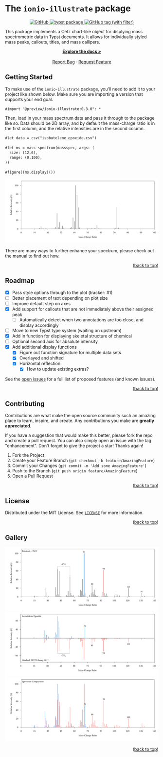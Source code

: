 <a name="readme-top"></a>

# The `ionio-illustrate` package
<div align="center">
<a href="https://github.com/jamesxx/ionio-illustrate/blob/master/LICENSE">
  <img alt="GitHub" src="https://img.shields.io/github/license/jamesxx/ionio-illustrate">
</a>
<a href="https://github.com/typst/packages/tree/main/packages/preview/ionio-illustrate">
  <img alt="typst package" src="https://img.shields.io/badge/typst-package-239dad">
</a>
<a href="https://github.com/JamesxX/ionio-illustrate/tags">
<img alt="GitHub tag (with filter)" src="https://img.shields.io/github/v/tag/jamesxx/ionio-illustrate">
</a>
</div>

This package implements a Cetz chart-like object for displying mass spectrometric data in Typst documents. It allows for individually styled mass peaks, callouts, titles, and mass callipers.
<br />
  <p align="center">
    <a href="https://github.com/jamesxx/ionio-illustrate/blob/main/manual.pdf"><strong>Explore the docs »</strong></a>
    <br />
    <br />
    <a href="https://github.com/jamesxx/ionio-illustrate/issues">Report Bug</a>
    ·
    <a href="https://github.com/jamesxx/ionio-illustrate/issues">Request Feature</a>
  </p>
</div>

## Getting Started
To make use of the `ionio-illustrate` package, you'll need to add it to your project like shown below. Make sure you are importing a version that supports your end goal.

```typst
#import "@preview/ionio-illustrate:0.3.0": *
```

Then, load in your mass spectrum data and pass it through to the package like so. Data should be 2D array, and by default the mass-charge ratio is in the first column, and the relative intensities are in the second column.

```typst
#let data = csv("isobutelene_epoxide.csv")

#let ms = mass-spectrum(massspec, args: (
  size: (12,6),
  range: (0,100),
)) 

#figure((ms.display)())
```

![](gallery/isobulelene_epoxide.typ.png)

There are many ways to further enhance your spectrum, please check out the manual to find out how.

<p align="right">(<a href="#readme-top">back to top</a>)</p>

<!-- ROADMAP -->
## Roadmap
- [x] Pass style options through to the plot (tracker: #1)
- [ ] Better placement of text depending on plot size
- [ ] Improve default step on axes
- [x] Add support for callouts that are not immediately above their assigned peak
    - [ ] Automatically detect when two annotations are too close, and display accordingly
- [ ] Move to new Typst type system (waiting on upstream)
- [x] Add in function for displaying skeletal structure of chemical
- [ ] Optional second axis for absolute intensity
- [x] Add additional display functions
    - [x] Figure out function signature for multiple data sets
    - [x] Overlayed and shifted
    - [x] Horizontal reflection
        - [x] How to update existing extras?

See the [open issues](https://github.com/jamesxx/ionio-illustrate/issues) for a full list of proposed features (and known issues).

<p align="right">(<a href="#readme-top">back to top</a>)</p>

<!-- CONTRIBUTING -->
## Contributing

Contributions are what make the open source community such an amazing place to learn, inspire, and create. Any contributions you make are **greatly appreciated**.

If you have a suggestion that would make this better, please fork the repo and create a pull request. You can also simply open an issue with the tag "enhancement".
Don't forget to give the project a star! Thanks again!

1. Fork the Project
2. Create your Feature Branch (`git checkout -b feature/AmazingFeature`)
3. Commit your Changes (`git commit -m 'Add some AmazingFeature'`)
4. Push to the Branch (`git push origin feature/AmazingFeature`)
5. Open a Pull Request

<p align="right">(<a href="#readme-top">back to top</a>)</p>

<!-- LICENSE -->
## License

Distributed under the MIT License. See <a href="https://github.com/jamesxx/ionio-illustrate/blob/master/LICENSE">`LICENSE`</a>  for more information.

<p align="right">(<a href="#readme-top">back to top</a>)</p>


## Gallery
![](gallery/linalool.typ.png)
![](gallery/dual-reflection.typ.png)
![](gallery/dual-shifted.typ.png)

<p align="right">(<a href="#readme-top">back to top</a>)</p>